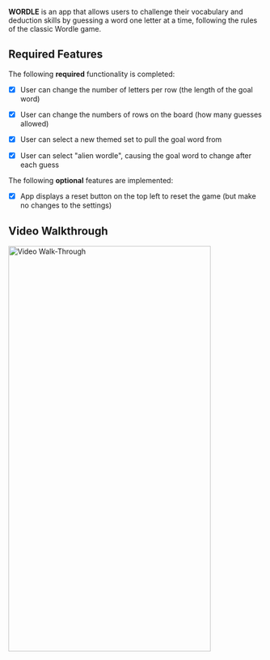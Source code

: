 
**WORDLE** is an app that allows users to challenge their vocabulary and deduction skills by guessing a word one letter at a time, following the rules of the classic Wordle game.

## Required Features

The following **required** functionality is completed:

- [x] User can change the number of letters per row (the length of the goal word)
- [x] User can change the numbers of rows on the board (how many guesses allowed)
- [x] User can select a new themed set to pull the goal word from
- [x] User can select "alien wordle", causing the goal word to change after each guess


The following **optional** features are implemented:

- [x] App displays a reset button on the top left to reset the game (but make no changes to the settings)

## Video Walkthrough

<img src="https://i.imgur.com/ayXzOuc.gif" width="400" height="800" alt="Video Walk-Through">



